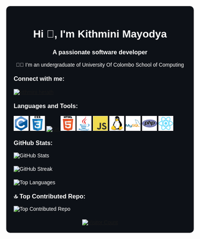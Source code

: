 <div style="background-color: #0d1117; color: white; padding: 20px; border-radius: 10px; max-width: 800px; margin: auto; font-family: Arial, sans-serif;">

  <h1 align="center">Hi 👋, I'm Kithmini Mayodya</h1>
  <h3 align="center">A passionate software developer</h3>

  <p align="center" style="margin-bottom: 20px;">👨‍💻 I’m an undergraduate of University Of Colombo School of Computing</p>

  <h3 align="left" style="margin-top: 20px;">Connect with me:</h3>
  <p align="left" style="margin-bottom: 20px;">
    <a href="https://www.linkedin.com/in/kithmini-herath-584250286" target="_blank">
      <img align="center" src="https://raw.githubusercontent.com/rahuldkjain/github-profile-readme-generator/master/src/images/icons/Social/linked-in-alt.svg" alt="kithmini herath" height="30" width="40" />
    </a>
  </p>

  <h3 align="left" style="margin-top: 20px;">Languages and Tools:</h3>
  <p align="left" style="margin-bottom: 20px;"> 
    <a href="https://www.cprogramming.com/" target="_blank" rel="noreferrer"> 
      <img src="https://raw.githubusercontent.com/devicons/devicon/master/icons/c/c-original.svg" alt="C" width="40" height="40"/> 
    </a> 
    <a href="https://www.w3schools.com/css/" target="_blank" rel="noreferrer"> 
      <img src="https://raw.githubusercontent.com/devicons/devicon/master/icons/css3/css3-original-wordmark.svg" alt="CSS3" width="40" height="40"/> 
    </a> 
    <a href="https://git-scm.com/" target="_blank" rel="noreferrer"> 
      <img src="https://www.vectorlogo.zone/logos/git-scm/git-scm-icon.svg" alt="Git" width="40" height="40"/> 
    </a> 
    <a href="https://www.w3.org/html/" target="_blank" rel="noreferrer"> 
      <img src="https://raw.githubusercontent.com/devicons/devicon/master/icons/html5/html5-original-wordmark.svg" alt="HTML5" width="40" height="40"/> 
    </a> 
    <a href="https://www.java.com" target="_blank" rel="noreferrer"> 
      <img src="https://raw.githubusercontent.com/devicons/devicon/master/icons/java/java-original.svg" alt="Java" width="40" height="40"/> 
    </a> 
    <a href="https://developer.mozilla.org/en-US/docs/Web/JavaScript" target="_blank" rel="noreferrer"> 
      <img src="https://raw.githubusercontent.com/devicons/devicon/master/icons/javascript/javascript-original.svg" alt="JavaScript" width="40" height="40"/> 
    </a> 
    <a href="https://www.linux.org/" target="_blank" rel="noreferrer"> 
      <img src="https://raw.githubusercontent.com/devicons/devicon/master/icons/linux/linux-original.svg" alt="Linux" width="40" height="40"/> 
    </a> 
    <a href="https://www.mysql.com/" target="_blank" rel="noreferrer"> 
      <img src="https://raw.githubusercontent.com/devicons/devicon/master/icons/mysql/mysql-original-wordmark.svg" alt="MySQL" width="40" height="40"/> 
    </a> 
    <a href="https://www.php.net" target="_blank" rel="noreferrer"> 
      <img src="https://raw.githubusercontent.com/devicons/devicon/master/icons/php/php-original.svg" alt="PHP" width="40" height="40"/> 
    </a> 
    <a href="https://reactjs.org/" target="_blank" rel="noreferrer"> 
      <img src="https://raw.githubusercontent.com/devicons/devicon/master/icons/react/react-original.svg" alt="React" width="40" height="40"/> 
    </a> 
  </p>

  <h3 align="left" style="margin-top: 20px;">GitHub Stats:</h3>
  <p align="left" style="margin-bottom: 20px;">
    <img src="https://github-readme-stats.vercel.app/api?username=kithmini11&theme=dark&hide_border=false&include_all_commits=true&count_private=true&show_icons=true" alt="GitHub Stats"/>
  </p>
  
  <p align="left" style="margin-bottom: 20px;">
    <img src="https://github-readme-streak-stats.herokuapp.com/?user=kithmini11&theme=dark&hide_border=false" alt="GitHub Streak"/>
  </p>
  
  <p align="left" style="margin-bottom: 20px;">
    <img src="https://github-readme-stats.vercel.app/api/top-langs/?username=kithmini11&theme=dark&hide_border=false&include_all_commits=false&count_private=false&layout=compact" alt="Top Languages"/>
  </p>

  <h3 align="left" style="margin-top: 20px;">🔝 Top Contributed Repo:</h3>
  <p align="left" style="margin-bottom: 20px;">
    <img src="https://github-contributor-stats.vercel.app/api?username=kithmini11&limit=5&theme=dark&combine_all_yearly_contributions=true" alt="Top Contributed Repo"/>
  </p>

  <div align="center">
    <a href="https://visitcount.itsvg.in" target="_blank">
      <img src="https://visitcount.itsvg.in/api?id=kithmini11&icon=0&color=0" alt="Visitor Count"/>
    </a>
  </div>

</div>
